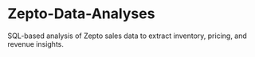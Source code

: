 # Zepto-Data-Analyses
SQL-based analysis of Zepto sales data to extract inventory, pricing, and revenue insights.
